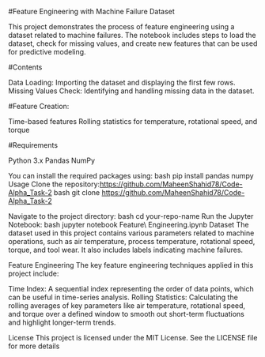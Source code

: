 #Feature Engineering with Machine Failure Dataset

This project demonstrates the process of feature engineering using a dataset related to machine failures. The notebook includes steps to load the dataset, check for missing values, and create new features that can be used for predictive modeling.

#Contents

Data Loading: Importing the dataset and displaying the first few rows.
Missing Values Check: Identifying and handling missing data in the dataset.

#Feature Creation:

Time-based features
Rolling statistics for temperature, rotational speed, and torque

#Requirements

Python 3.x
Pandas
NumPy

You can install the required packages using:
bash
pip install pandas numpy
Usage
Clone the repository:https://github.com/MaheenShahid78/Code-Alpha_Task-2
bash
git clone https://github.com/MaheenShahid78/Code-Alpha_Task-2

Navigate to the project directory:
bash
cd your-repo-name
Run the Jupyter Notebook:
bash
jupyter notebook Feature\ Engineering.ipynb
Dataset
The dataset used in this project contains various parameters related to machine operations, such as air temperature, process temperature, rotational speed, torque, and tool wear. It also includes labels indicating machine failures.

Feature Engineering
The key feature engineering techniques applied in this project include:

Time Index: A sequential index representing the order of data points, which can be useful in time-series analysis.
Rolling Statistics: Calculating the rolling averages of key parameters like air temperature, rotational speed, and torque over a defined window to smooth out short-term fluctuations and highlight longer-term trends.

License
This project is licensed under the MIT License. See the LICENSE file for more details
